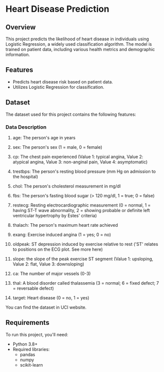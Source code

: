 # Heart Disease Prediction

## Overview
This project predicts the likelihood of heart disease in individuals using Logistic Regression, a widely used classification algorithm. The model is trained on patient data, including various health metrics and demographic information.

## Features
- Predicts heart disease risk based on patient data.
- Utilizes Logistic Regression for classification.


## Dataset
The dataset used for this project contains the following features:

### Data Description

1. age: The person's age in years

2. sex: The person's sex (1 = male, 0 = female)

3. cp: The chest pain experienced (Value 1: typical angina, Value 2: atypical angina, Value 3: non-anginal pain, Value 4: asymptomatic)

4. trestbps: The person's resting blood pressure (mm Hg on admission to the hospital)

5. chol: The person's cholesterol measurement in mg/dl

6. fbs: The person's fasting blood sugar (> 120 mg/dl, 1 = true; 0 = false)

7. restecg: Resting electrocardiographic measurement (0 = normal, 1 = having ST-T wave abnormality, 2 = showing probable or definite left ventricular hypertrophy by Estes' criteria)

8. thalach: The person's maximum heart rate achieved

9. exang: Exercise induced angina (1 = yes; 0 = no)

10. oldpeak: ST depression induced by exercise relative to rest ('ST' relates to positions on the ECG plot. See more here)

11. slope: the slope of the peak exercise ST segment (Value 1: upsloping, Value 2: flat, Value 3: downsloping)

12. ca: The number of major vessels (0-3)

13. thal: A blood disorder called thalassemia (3 = normal; 6 = fixed defect; 7 = reversable defect)

14. target: Heart disease (0 = no, 1 = yes)

You can find the dataset in UCI website.

## Requirements
To run this project, you'll need:
- Python 3.8+
- Required libraries:
  - pandas
  - numpy
  - scikit-learn
 



